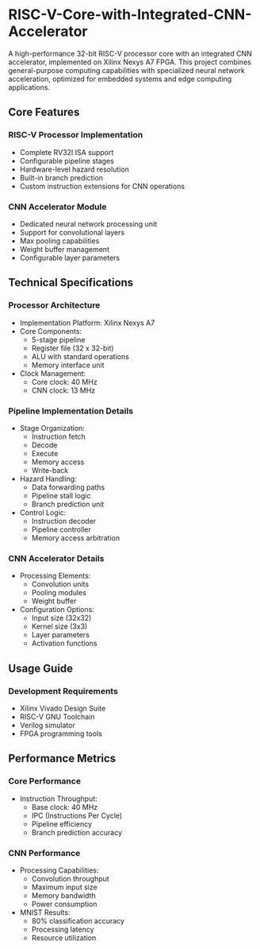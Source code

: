 # RISC-V-Core-with-Integrated-CNN-Accelerator

A high-performance 32-bit RISC-V processor core with an integrated CNN accelerator, implemented on Xilinx Nexys A7 FPGA. This project combines general-purpose computing capabilities with specialized neural network acceleration, optimized for embedded systems and edge computing applications.

## Core Features

### RISC-V Processor Implementation
- Complete RV32I ISA support
- Configurable pipeline stages
- Hardware-level hazard resolution
- Built-in branch prediction
- Custom instruction extensions for CNN operations

### CNN Accelerator Module
- Dedicated neural network processing unit
- Support for convolutional layers
- Max pooling capabilities
- Weight buffer management
- Configurable layer parameters

## Technical Specifications

### Processor Architecture
- Implementation Platform: Xilinx Nexys A7
- Core Components:
  - 5-stage pipeline
  - Register file (32 x 32-bit)
  - ALU with standard operations
  - Memory interface unit
- Clock Management:
  - Core clock: 40 MHz
  - CNN clock: 13 MHz

### Pipeline Implementation Details
- Stage Organization:
  - Instruction fetch
  - Decode
  - Execute
  - Memory access
  - Write-back
- Hazard Handling:
  - Data forwarding paths
  - Pipeline stall logic
  - Branch prediction unit
- Control Logic:
  - Instruction decoder
  - Pipeline controller
  - Memory access arbitration

### CNN Accelerator Details
- Processing Elements:
  - Convolution units
  - Pooling modules
  - Weight buffer
- Configuration Options:
  - Input size (32x32)
  - Kernel size (3x3)
  - Layer parameters
  - Activation functions

## Usage Guide

### Development Requirements
- Xilinx Vivado Design Suite
- RISC-V GNU Toolchain
- Verilog simulator
- FPGA programming tools

## Performance Metrics

### Core Performance
- Instruction Throughput:
  - Base clock: 40 MHz
  - IPC (Instructions Per Cycle)
  - Pipeline efficiency
  - Branch prediction accuracy

### CNN Performance
- Processing Capabilities:
  - Convolution throughput
  - Maximum input size
  - Memory bandwidth
  - Power consumption
- MNIST Results:
  - 80% classification accuracy
  - Processing latency
  - Resource utilization
